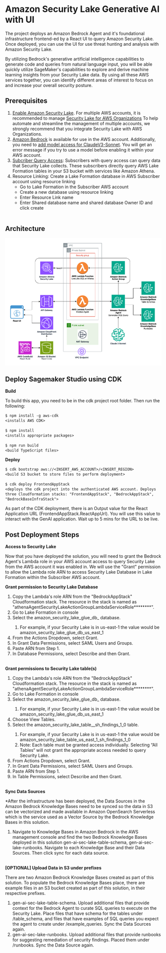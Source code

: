  # **Amazon Security Lake Generative AI with UI**
The project deploys an Amazon Bedrock Agent and it's foundational infrastructure frontend-ed by a React UI to query Amazon Security Lake. Once deployed, you can use the UI for use threat hunting and analysis with Amazon Security Lake.

By utilizing Bedrock's generative artificial intelligence capabilities to generate code and queries from natural language input, you will be able quickly utilize SageMaker's capabilities to explore and derive machine learning insights from your Security Lake data. By using all these AWS services together, you can identify different areas of interest to focus on and increase your overall security posture. 

## **Prerequisites**

1. [Enable Amazon Security Lake](https://docs.aws.amazon.com/security-lake/latest/userguide/getting-started.html). For multiple AWS accounts, it is recommended to manage [Security Lake for AWS Organizations](https://docs.aws.amazon.com/security-lake/latest/userguide/multi-account-management.html) To help automate and streamline the management of multiple accounts, we strongly recommend that you integrate Security Lake with AWS Organizations.
2. [Amazon Bedrock](https://docs.aws.amazon.com/bedrock/latest/userguide/setting-up.html) is available for use in the AWS account. Additionally, you need to [add model access for ClaudeV3-Sonnet](https://docs.aws.amazon.com/bedrock/latest/userguide/model-access.html#add-model-access). You will get an error message if you try to use a model before enabling it within your AWS account.
3. [Subcriber Query Access](https://docs.aws.amazon.com/security-lake/latest/userguide/subscriber-query-access.html): Subscribers with query access can query data that Security Lake collects. These subscribers directly query AWS Lake Formation tables in your S3 bucket with services like Amazon Athena.
4. Resource Linking: Create a Lake Formation database in AWS Subscriber account using resource linking
    - Go to Lake Formation in the Subscriber AWS account
    - Create a new database using resource linking
    - Enter Resource Link name
    - Enter Shared database name and shared database Owner ID and click create
<br><br>

## Architecture

![Architecture](architecture.png)

## **Deploy Sagemaker Studio using CDK**

**Build**

To build this app, you need to be in the cdk project root folder. Then run the following:

    $ npm install -g aws-cdk
    <installs AWS CDK>

    $ npm install
    <installs appropriate packages>

    $ npm run build
    <build TypeScript files>

**Deploy**

    $ cdk bootstrap aws://<INSERT_AWS_ACCOUNT>/<INSERT_REGION>
    <build S3 bucket to store files to perform deployment>

    $ cdk deploy FrontendAppStack
    <deploys the cdk project into the authenticated AWS account. Deploys three Cloudformation stacks: "FrontendAppStack", "BedrockAppStack", "BedrockBaseInfraStack">

As part of the CDK deployment, there is an Output value for the React Application URL (FrontendAppStack.ReactAppUrl). You will use this value to interact with the GenAI application. Wait up to 5 mins for the URL to be live.

## **Post Deployment Steps**
**Access to Security Lake**

Now that you have deployed the solution, you will need to grant the Bedrock Agent's Lambda role in your AWS account access to query Security Lake from the AWS account it was enabled in. We will use the "Grant" permission to allow the Lambda role ARN to access Security Lake Database in Lake Formation within the Subscriber AWS account.

**Grant permission to Security Lake Database**
1. Copy the Lambda's role ARN from the "BedrockAppStack" Cloudformation stack. The resource in the stack is named as "athenaAgentSecurityLakeActionGroupLambdaServiceRole********".
2. Go to Lake Formation in console
3. Select the amazon_security_lake_glue_db_<YOUR-REGION>  database.
    1. For example, if your Security Lake is in us-east-1 the value would be amazon_security_lake_glue_db_us_east_1
4. From the Actions  Dropdown, select Grant.
5. In Grant Data  Permissions, select SAML Users and Groups.
6. Paste ARN from Step 1.
7. In Database  Permissions, select Describe and then Grant.
<br><br> 

**Grant permissions to Security Lake table(s)**
1. Copy the Lambda's role ARN from the "BedrockAppStack" Cloudformation stack. The resource in the stack is named as "athenaAgentSecurityLakeActionGroupLambdaServiceRole********".
2. Go to Lake Formation in console
3. Select the amazon_security_lake_glue_db_<YOUR-REGION>  database.
    1. For example, if your Security Lake is in us-east-1 the value would be amazon_security_lake_glue_db_us_east_1
4. Choose View Tables.
5. Select the amazon_security_lake_table_<YOUR-REGION>_sh_findings_1_0  table.
    1. For example, if your Security Lake is in us-east-1 the value would be amazon_security_lake_table_us_east_1_sh_findings_1_0
    2. Note: Each table must be granted access individually. Selecting “All Tables“ will not grant the appropriate access needed to query Security Lake.
6. From Actions Dropdown, select Grant.
7. In Grant Data  Permissions, select SAML Users and Groups.
8. Paste ARN from Step 1.
9. In Table Permissions, select Describe and then Grant.
<br><br>

**Sync Data Sources**

*After the infrastructure has been deployed, the Data Sources in the Amazon Bedrock Knowledge Bases need to be synced so the data in S3 can be vectorized and made available in Amazon OpenSearch Serverless which is the service used as a Vector Source by the Bedrock Knowledge Bases in this solution.

1. Navigate to Knowledge Bases in Amazon Bedrock in the AWS management console and find the two Bedrock Knowledge Bases deployed in this solution gen-ai-sec-lake-table-schema, gen-ai-sec-lake-runbooks. Navigate to each Knowledge Base and their Data Sources. Then click sync for each data source.
<br><br>

**[OPTIONAL] Upload Data in S3 under prefixes**

There are two Amazon Bedrock Knowledge Bases created as part of this solution. To populate the Bedrock Knowledge Bases place, there are example files in an S3 bucket created as part of this solution, in their respective prefixes.
1. gen-ai-sec-lake-table-schema. Upload additional files that provide context for the Bedrock Agent to curate SQL queries to execute on the Security Lake. Place files that have schema for the tables under /table_schema, and files that have examples of SQL queries you expect the agent to create under /example_queries. Sync the Data Sources again.
2. gen-ai-sec-lake-runbooks. Upload additional files that provide runbooks for suggesting remediation of security findings. Placed them under /runbooks. Sync the Data Source again.
<br><br>
